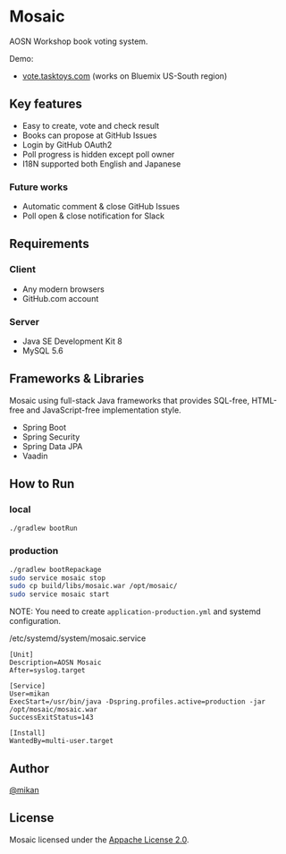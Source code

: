 # Mosaic

AOSN Workshop book voting system.

Demo:

* [vote.tasktoys.com](http://vote.tasktoys.com) (works on Bluemix US-South region)

## Key features

* Easy to create, vote and check result
* Books can propose at GitHub Issues
* Login by GitHub OAuth2
* Poll progress is hidden except poll owner
* I18N supported both English and Japanese

### Future works

* Automatic comment & close GitHub Issues
* Poll open & close notification for Slack

## Requirements

### Client

* Any modern browsers
* GitHub.com account

### Server

* Java SE Development Kit 8
* MySQL 5.6

## Frameworks & Libraries

Mosaic using full-stack Java frameworks that provides SQL-free, HTML-free and JavaScript-free implementation style.

* Spring Boot
* Spring Security 
* Spring Data JPA
* Vaadin

## How to Run

### local

```bash
./gradlew bootRun
```

### production

```bash
./gradlew bootRepackage
sudo service mosaic stop
sudo cp build/libs/mosaic.war /opt/mosaic/
sudo service mosaic start
```

NOTE: You need to create `application-production.yml` and systemd configuration.

/etc/systemd/system/mosaic.service

```
[Unit]
Description=AOSN Mosaic
After=syslog.target

[Service]
User=mikan
ExecStart=/usr/bin/java -Dspring.profiles.active=production -jar /opt/mosaic/mosaic.war
SuccessExitStatus=143

[Install]
WantedBy=multi-user.target
```

## Author

[@mikan](https://github.com/mikan)

## License

Mosaic licensed under the [Appache License 2.0](LICENSE).